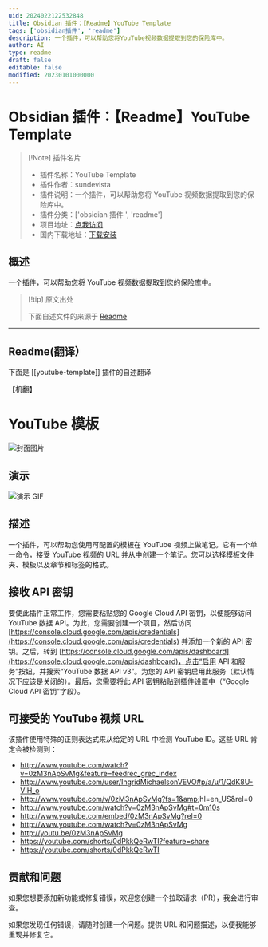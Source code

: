 ```yaml
---
uid: 2024022122532848
title: Obsidian 插件：【Readme】YouTube Template
tags: ['obsidian插件', 'readme']
description: 一个插件，可以帮助您将YouTube视频数据提取到您的保险库中。
author: AI
type: readme
draft: false
editable: false
modified: 20230101000000
---
```


# Obsidian 插件：【Readme】YouTube Template

> [!Note] 插件名片
> - 插件名称：YouTube Template
> - 插件作者：sundevista
> - 插件说明：一个插件，可以帮助您将 YouTube 视频数据提取到您的保险库中。
> - 插件分类：['obsidian 插件 ', 'readme']
> - 项目地址：[点我访问](https://github.com/sundevista/youtube-template)
> - 国内下载地址：[下载安装](https://pkmer.cn/products/plugin/pluginMarket/?youtube-template)

## 概述

一个插件，可以帮助您将 YouTube 视频数据提取到您的保险库中。

> [!tip] 原文出处
>
>下面自述文件的来源于 [Readme](https://ghproxy.net/https://raw.githubusercontent.com/sundevista/youtube-template/master/README.md)

---

## Readme(翻译）

下面是 [[youtube-template]] 插件的自述翻译

【机翻】

# YouTube 模板

![封面图片](https://cdn.pkmer.cn/covers/youtube-template_1_0.png!pkmer)

## 演示

![演示 GIF](https://cdn.pkmer.cn/covers/youtube-template_1_1.gif!pkmer)

## 描述

一个插件，可以帮助您使用可配置的模板在 YouTube 视频上做笔记。它有一个单一命令，接受 YouTube 视频的 URL 并从中创建一个笔记。您可以选择模板文件夹、模板以及章节和标签的格式。

## 接收 API 密钥

要使此插件正常工作，您需要粘贴您的 Google Cloud API 密钥，以便能够访问 YouTube 数据 API。为此，您需要创建一个项目，然后访问 [https://console.cloud.google.com/apis/credentials](https://console.cloud.google.com/apis/credentials) 并添加一个新的 API 密钥。之后，转到 [https://console.cloud.google.com/apis/dashboard](https://console.cloud.google.com/apis/dashboard)，点击“启用 API 和服务”按钮，并搜索“YouTube 数据 API v3”。为您的 API 密钥启用此服务（默认情况下应该是关闭的）。最后，您需要将此 API 密钥粘贴到插件设置中（“Google Cloud API 密钥”字段）。

## 可接受的 YouTube 视频 URL

该插件使用特殊的正则表达式来从给定的 URL 中检测 YouTube ID。这些 URL 肯定会被检测到：

- <http://www.youtube.com/watch?v=0zM3nApSvMg&feature=feedrec_grec_index>
- <http://www.youtube.com/user/IngridMichaelsonVEVO#p/a/u/1/QdK8U-VIH_o>
- <http://www.youtube.com/v/0zM3nApSvMg?fs=1&amp>;hl=en_US&amp;rel=0
- <http://www.youtube.com/watch?v=0zM3nApSvMg#t=0m10s>
- <http://www.youtube.com/embed/0zM3nApSvMg?rel=0>
- <http://www.youtube.com/watch?v=0zM3nApSvMg>
- <http://youtu.be/0zM3nApSvMg>
- <https://youtube.com/shorts/0dPkkQeRwTI?feature=share>
- <https://youtube.com/shorts/0dPkkQeRwTI>

## 贡献和问题

如果您想要添加新功能或修复错误，欢迎您创建一个拉取请求（PR），我会进行审查。

如果您发现任何错误，请随时创建一个问题。提供 URL 和问题描述，以便我能够重现并修复它。
